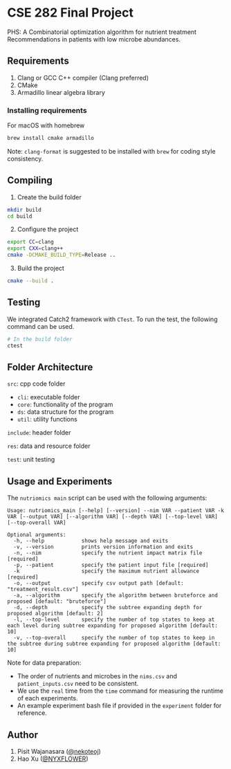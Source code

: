 # CSE 282 Final Project

PHS: A Combinatorial optimization algorithm for nutrient treatment
Recommendations in patients with low microbe abundances.

## Requirements

1. Clang or GCC C++ compiler (Clang preferred)
2. CMake
3. Armadillo linear algebra library

### Installing requirements

For macOS with homebrew

```sh
brew install cmake armadillo
```

Note: `clang-format` is suggested to be installed with `brew` for coding style
consistency.

## Compiling

1. Create the build folder

```sh
mkdir build
cd build
```

2. Configure the project

```sh
export CC=clang
export CXX=clang++
cmake -DCMAKE_BUILD_TYPE=Release ..
```

3. Build the project

```sh
cmake --build .
```

## Testing

We integrated Catch2 framework with `CTest`. To run the test, the following
command can be used.

```sh
# In the build folder
ctest
```

## Folder Architecture

`src`: cpp code folder

- `cli`: executable folder
- `core`: functionality of the program
- `ds`: data structure for the program
- `util`: utility functions

`include`: header folder

`res`: data and resource folder

`test`: unit testing

## Usage and Experiments

The `nutriomics main` script can be used with the following arguments:

```shell
Usage: nutriomics_main [--help] [--version] --nim VAR --patient VAR -k VAR [--output VAR] [--algorithm VAR] [--depth VAR] [--top-level VAR] [--top-overall VAR]

Optional arguments:
  -h, --help            shows help message and exits 
  -v, --version         prints version information and exits 
  -n, --nim             specify the nutrient impact matrix file [required]
  -p, --patient         specify the patient input file [required]
  -k                    specify the maximum nutrient allowance [required]
  -o, --output          specify csv output path [default: "treatment_result.csv"]
  -a, --algorithm       specify the algorithm between bruteforce and proposed [default: "bruteforce"]
  -d, --depth           specify the subtree expanding depth for proposed algorithm [default: 2]
  -l, --top-level       specify the number of top states to keep at each level during subtree expanding for proposed algorithm [default: 10]
  -v, --top-overall     specify the number of top states to keep in the subtree during subtree expanding for proposed algorithm [default: 10]
```

Note for data preparation:

- The order of nutrients and microbes in the `nims.csv` and `patient_inputs.csv`
  need to be consistent.
- We use the `real` time from the `time` command for measuring the runtime of
  each experiments.
- An example experiment bash file if provided in the `experiment` folder for
  reference.

## Author

1. Pisit Wajanasara ([@nekoteoj](https://github.com/nekoteoj))
2. Hao Xu ([@NYXFLOWER](https://github.com/NYXFLOWER))
